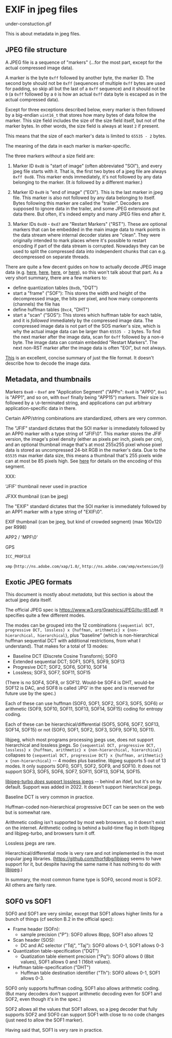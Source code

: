 EXIF in jpeg files
==================

under-constuction.gif

This is about metadata in jpeg files.

JPEG file structure
-------------------

A JPEG file is a sequence of "markers" (...for the most part, except for the
actual compressed image data).

A marker is the byte `0xff` followed by another byte, the marker ID. The second
byte should not be `0xff` (sequences of multiple `0xff` bytes are used for
padding, so skip all but the last of a `0xff` sequence) and it should not be
`0` (a `0xff` followed by a `0` is how an actual `0xff` data byte is escaped as
in the actual compressed data).

Except for three exceptions described below, every marker is then followed by a
big-endian `uint16_t` that stores how many bytes of data follow the marker.
This size field includes the size of the size field itself, but not of the
marker bytes. In other words, the size field is always at least `2` if present.

This means that the size of each marker's data is limited to `65535 - 2` bytes.

The meaning of the data in each marker is marker-specific.

The three markers _without_ a size field are:

1. Marker ID `0xd8` is "start of image" (often abbreviated "SOI"), and every
   jpeg file starts with it. That is, the first two bytes of a jpeg file are
   always `0xff 0xd8`. This marker ends immediately, it's not followed by any
   data belonging to the marker. (It _is_ followed by a different marker.)

2. Marker ID `0xd9` is "end of image" ("EOI"). This is the last marker in jpeg
   file.  This marker is also not followed by any data belonging to itself.
   Bytes following this marker are called the "trailer". Decoders are supposed
   to ignore data in the trailer, and some JPEG extensions put data there.
   But often, it's indeed empty and many JPEG files end after it.

3. Marker IDs `0xd0` - `0xd7` are "Restart Markers" ("RST"). These are optional
   markers that can be embedded in the main image data to mark points in the
   data stream where internal decoder states are "clean". They were originally
   intended to mark places where it's possible to restart encoding if part
   of the data stream is corrupted. Nowadays they can be used to split the
   compressed data into independent chunks that can e.g. decompressed on
   separate threads.

There are quite a few decent guides on how to actually decode JPEG image data
(e.g. [here][1], [here][2], [here][3], or [here][4]), so this won't talk about
that part.  As a very short summary, there are a few markers to:
* define quantization tables (`0xdb`, "DQT")
* start a "frame" ("SOF"): This stores the width and height of the decompressed
  image, the bits per pixel, and how many components (channels) the file has
* define huffman tables (`0xc4`, "DHT")
* start a "scan" ("SOS"): This stores which huffman table for each table, and
  it is _followed_ immediately by the compressed image data. The compressed
  image data is not part of the SOS marker's size, which is why the actual
  image data can be larger than `65535 - 2` bytes. To find the next marker
  after the image data, scan for `0xff` followed by a non-`0` byte. The image
  data can contain embedded "Restart Markers". The next non-RST marker after
  the image data is often "EOI", but not always.

[1]: https://www.ccoderun.ca/programming/2017-01-31_jpeg/
[2]: https://koushtav.me/jpeg/tutorial/c++/decoder/2019/03/02/lets-write-a-simple-jpeg-library-part-2/
[3]: https://parametric.press/issue-01/unraveling-the-jpeg/
[4]: https://yasoob.me/posts/understanding-and-writing-jpeg-decoder-in-python/
 
[This](https://github.com/corkami/formats/blob/master/image/jpeg.md) is an
excellent, concise summary of just the file format. It doesn't describe
how to decode the image data.

Metadata, and thumbnails
------------------------

Markers `0xe0` - `0xef` are "Application Segment" ("APPn": `0xe0` is "APP0",
`0xe1` is "APP1", and so on, with `0xef` finally being "APP15") markers. Their
size is followed by a `\0`-terminated string, and applications can put
arbitrary application-specific data in there.

Certain APP/string combinations are standardized, others are very common.

The "JFIF" standard dictates that the SOI marker is immediately followed by
an APP0 marker with a type string of "JFIF\0". This marker stores the JFIF
version, the image's pixel density (either as pixels per inch, pixels per cm),
and an optional thumbnail image that's at most 255x255 pixel whose pixel data
is stored as uncompressed 24-bit RGB in the marker's data.  Due to the `65535`
max marker data size, this means a thumbnail that's 255 pixels wide can at most
be 85 pixels high. See [here][5] for details on the encoding of this segment.

XXX:

'JFIF' thumbnail never used in practice

JFXX thumbnail (can be jpeg)

The "EXIF" standard dictates that the SOI marker is immediately followed by
an APP1 marker with a type string of "EXIF\0".

EXIF thumbnail (can be jpeg, but kind of crowded segment)
(max 160x120 per R998)

APP2 / 'MPF\0'

GPS

`ICC_PROFILE`

`xmp` (`http://ns.adobe.com/xap/1.0/`, `http://ns.adobe.com/xmp/extension/`))

[5]: https://en.wikipedia.org/wiki/JPEG_File_Interchange_Format#JFIF_APP0_marker_segment

Exotic JPEG formats
-------------------

This document is mostly about _metadata_, but this section is about the actual
jpeg data itself.

The official JPEG spec is https://www.w3.org/Graphics/JPEG/itu-t81.pdf. It
specifies quite a few different modes.

The modes can be grouped into the 12 combinations
`{sequential DCT, progressive DCT, lossless} x {huffman, arithmetic} x
{non-hierarchical, hierarchical}`, plus "baseline" (which is non-hierarchical
huffman sequential DCT with additional restrictions, from what I understand).
That makes for a total of 13 modes:

* Baseline DCT (Discrete Cosine Transform); SOF0
* Extended sequential DCT; SOF1, SOF5, SOF9, SOF13
* Progresive DCT; SOF2, SOF6, SOF10, SOF14
* Lossless; SOF3, SOF7, SOF11, SOF15

(There is no SOF4, SOF8, or SOF12. Would-be SOF4 is DHT, would-be SOF12 is DAC,
and SOF8 is called 'JPG' in the spec and is reserved for future use by the
spec.)

Each of these can use huffman (SOF0, SOF1, SOF2, SOF3, SOF5, SOF6) or
arithmetic (SOF9, SOF10, SOF11, SOF13, SOF14, SOF15) coding for entropy coding.

Each of these can be hierarchical/differential
(SOF5, SOF6, SOF7, SOF13, SOF14, SOF15) or not
(SOF0, SOF1, SOF2, SOF3, SOF9, SOF10, SOF11).

libjpeg, which most programs processing jpegs use, does not support hierarchical
and lossless jpegs. So `{sequential DCT, progressive DCT, lossless} x
{huffman, arithmetic} x {non-hierarchical, hierarchical}` collapses to
`{sequential DCT, progressive DCT} x {huffman, arithmetic} x
{non-hierarchical}` -- 4 modes plus baseline. libjpeg supports 5 out of 13
modes. It only supports SOF0, SOF1, SOF2, SOF9, and SOF10. It does not support
SOF3, SOF5, SOF6, SOF7, SOF11, SOF13, SOF14, SOF15.

[libjpeg-turbo _does_ support lossless jpegs](
https://github.com/libjpeg-turbo/libjpeg-turbo/issues/402) -- behind an
ifdef, but it's on by default. Support was added in 2022. It doesn't
support hierarchical jpegs.

Baseline DCT is very common in practice.

Huffman-coded non-hierarchical progressive DCT can be seen on the web but is
somewhat rare.

Arithmetic coding isn't supported by most web browsers, so it doesn't exist
on the internet. Arithmetic coding is behind a build-time flag in both
libjpeg and libjpeg-turbo, and browsers turn it off.

Lossless jpegs are rare.

Hierarchical/differential mode is very rare and not implemented in the most
popular jpeg libraries. (https://github.com/thorfdbg/libjpeg seems to have
support for it, but despite having the same name it has nothing to do
with [libjpeg](https://en.wikipedia.org/wiki/Libjpeg).)

In summary, the most common frame type is SOF0, second most is SOF2. All others
are fairly rare.

## SOF0 vs SOF1

SOF0 and SOF1 are very similar, except that SOF1 allows higher limits for
a bunch of things (cf section B.2 in the official spec):

* Frame header (SOFn):
  * sample precision ("P"): SOF0 allows 8bpp, SOF1 also allows 12
* Scan header (SOS):
  * DC and AC selector ("Tdj", "Taj"): SOF0 allows 0-1, SOF1 allows 0-3
* Quantization table-specification ("DQT")
  * Quatization table element precision ("Pq"): SOF0 allows 0 (8bit values),
    SOF1 allows 0 and 1 (16bit values).
* Huffman table-specification ("DHT")
  * Huffman table destination identifier ("Th"): SOF0 allows 0-1,
    SOF1 allows 0-3.

SOF0 only supports huffman coding, SOF1 also allows arithmetic coding.
(But many decoders don't support arithmetic decoding even for SOF1 and
SOF2, even though it's in the spec.)

SOF2 allows all the values that SOF1 allows, so a jpeg decoder that fully
supports SOF2 and SOF0 can support SOF1 with close to no code changes
(just need to allow the SOF1 marker).

Having said that, SOF1 is very rare in practice.
